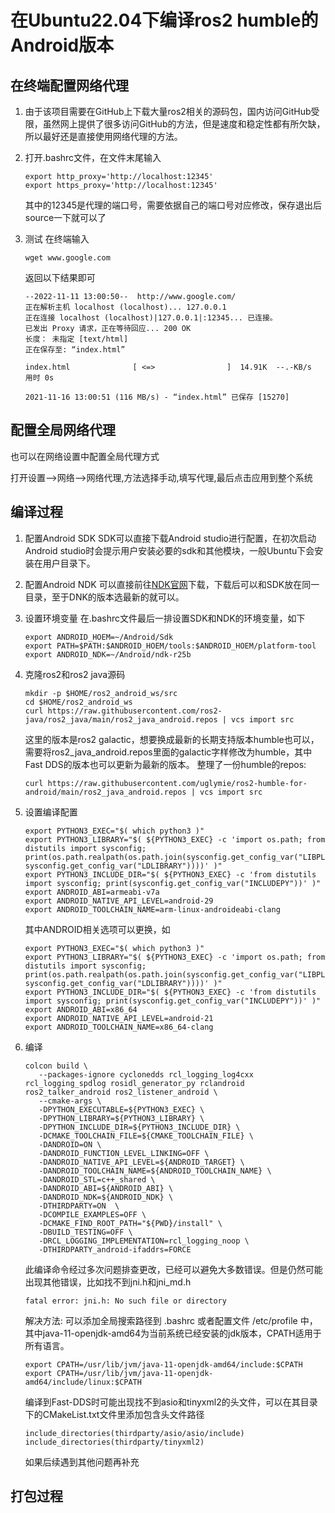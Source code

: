 # 在Ubuntu22.04下编译ros2 humble的Android版本

## 在终端配置网络代理

1. 由于该项目需要在GitHub上下载大量ros2相关的源码包，国内访问GitHub受限，虽然网上提供了很多访问GitHub的方法，但是速度和稳定性都有所欠缺，所以最好还是直接使用网络代理的方法。
2. 打开.bashrc文件，在文件末尾输入
   
   ```
   export http_proxy='http://localhost:12345'
   export https_proxy='http://localhost:12345'
   ```
   
   其中的12345是代理的端口号，需要依据自己的端口号对应修改，保存退出后source一下就可以了
3. 测试
   在终端输入
   
   ```
   wget www.google.com
   ```
   
   返回以下结果即可
   
   ```
   --2022-11-11 13:00:50--  http://www.google.com/
   正在解析主机 localhost (localhost)... 127.0.0.1
   正在连接 localhost (localhost)|127.0.0.1|:12345... 已连接。
   已发出 Proxy 请求，正在等待回应... 200 OK
   长度： 未指定 [text/html]
   正在保存至: “index.html”
   
   index.html              [ <=>                ]  14.91K  --.-KB/s    用时 0s  
   
   2021-11-16 13:00:51 (116 MB/s) - “index.html” 已保存 [15270]
   ```

## 配置全局网络代理

也可以在网络设置中配置全局代理方式

打开设置-->网络-->网络代理,方法选择手动,填写代理,最后点击应用到整个系统

## 编译过程

1. 配置Android SDK
   SDK可以直接下载Android studio进行配置，在初次启动Android studio时会提示用户安装必要的sdk和其他模块，一般Ubuntu下会安装在用户目录下。
2. 配置Android NDK
   可以直接前往[NDK官网](https://developer.android.google.cn/ndk/downloads/)下载，下载后可以和SDK放在同一目录，至于DNK的版本选最新的就可以。
3. 设置环境变量
   在.bashrc文件最后一排设置SDK和NDK的环境变量，如下
   
   ```
   export ANDROID_HOEM=~/Android/Sdk
   export PATH=$PATH:$ANDROID_HOEM/tools:$ANDROID_HOEM/platform-tool
   export ANDROID_NDK=~/Android/ndk-r25b
   ```
4. 克隆ros2和ros2 java源码
   
   ```
   mkdir -p $HOME/ros2_android_ws/src
   cd $HOME/ros2_android_ws
   curl https://raw.githubusercontent.com/ros2-java/ros2_java/main/ros2_java_android.repos | vcs import src
   ```
   
   这里的版本是ros2 galactic，想要换成最新的长期支持版本humble也可以，需要将ros2_java_android.repos里面的galactic字样修改为humble，其中Fast DDS的版本也可以更新为最新的版本。
   整理了一份humble的repos:
   
   ```
   curl https://raw.githubusercontent.com/uglymie/ros2-humble-for-android/main/ros2_java_android.repos | vcs import src
   ```
5. 设置编译配置
   
   ```
   export PYTHON3_EXEC="$( which python3 )"
   export PYTHON3_LIBRARY="$( ${PYTHON3_EXEC} -c 'import os.path; from distutils import sysconfig; print(os.path.realpath(os.path.join(sysconfig.get_config_var("LIBPL"), sysconfig.get_config_var("LDLIBRARY"))))' )"
   export PYTHON3_INCLUDE_DIR="$( ${PYTHON3_EXEC} -c 'from distutils import sysconfig; print(sysconfig.get_config_var("INCLUDEPY"))' )"
   export ANDROID_ABI=armeabi-v7a
   export ANDROID_NATIVE_API_LEVEL=android-29
   export ANDROID_TOOLCHAIN_NAME=arm-linux-androideabi-clang
   ```
   
   其中ANDROID相关选项可以更换，如
   
   ```
   export PYTHON3_EXEC="$( which python3 )"
   export PYTHON3_LIBRARY="$( ${PYTHON3_EXEC} -c 'import os.path; from distutils import sysconfig; print(os.path.realpath(os.path.join(sysconfig.get_config_var("LIBPL"), sysconfig.get_config_var("LDLIBRARY"))))' )"
   export PYTHON3_INCLUDE_DIR="$( ${PYTHON3_EXEC} -c 'from distutils import sysconfig; print(sysconfig.get_config_var("INCLUDEPY"))' )"
   export ANDROID_ABI=x86_64
   export ANDROID_NATIVE_API_LEVEL=android-21
   export ANDROID_TOOLCHAIN_NAME=x86_64-clang
   ```
6. 编译
   
   ```
   colcon build \
      --packages-ignore cyclonedds rcl_logging_log4cxx rcl_logging_spdlog rosidl_generator_py rclandroid ros2_talker_android ros2_listener_android \
      --cmake-args \
      -DPYTHON_EXECUTABLE=${PYTHON3_EXEC} \
      -DPYTHON_LIBRARY=${PYTHON3_LIBRARY} \
      -DPYTHON_INCLUDE_DIR=${PYTHON3_INCLUDE_DIR} \
      -DCMAKE_TOOLCHAIN_FILE=${CMAKE_TOOLCHAIN_FILE} \
      -DANDROID=ON \
      -DANDROID_FUNCTION_LEVEL_LINKING=OFF \
      -DANDROID_NATIVE_API_LEVEL=${ANDROID_TARGET} \
      -DANDROID_TOOLCHAIN_NAME=${ANDROID_TOOLCHAIN_NAME} \
      -DANDROID_STL=c++_shared \
      -DANDROID_ABI=${ANDROID_ABI} \
      -DANDROID_NDK=${ANDROID_NDK} \
      -DTHIRDPARTY=ON  \
      -DCOMPILE_EXAMPLES=OFF \
      -DCMAKE_FIND_ROOT_PATH="${PWD}/install" \
      -DBUILD_TESTING=OFF \
      -DRCL_LOGGING_IMPLEMENTATION=rcl_logging_noop \
      -DTHIRDPARTY_android-ifaddrs=FORCE
   ```
   
   此编译命令经过多次问题排查更改，已经可以避免大多数错误。但是仍然可能出现其他错误，比如找不到jni.h和jni_md.h
   
   ```
   fatal error: jni.h: No such file or directory
   ```
   
   解决方法: 可以添加全局搜索路径到 .bashrc 或者配置文件 /etc/profile 中，其中java-11-openjdk-amd64为当前系统已经安装的jdk版本，CPATH适用于所有语言。
   
   ```
   export CPATH=/usr/lib/jvm/java-11-openjdk-amd64/include:$CPATH
   export CPATH=/usr/lib/jvm/java-11-openjdk-amd64/include/linux:$CPATH
   ```
   
   编译到Fast-DDS时可能出现找不到asio和tinyxml2的头文件，可以在其目录下的CMakeList.txt文件里添加包含头文件路径
   ```
   include_directories(thirdparty/asio/asio/include)
   include_directories(thirdparty/tinyxml2)
   ```
   如果后续遇到其他问题再补充


## 打包过程




